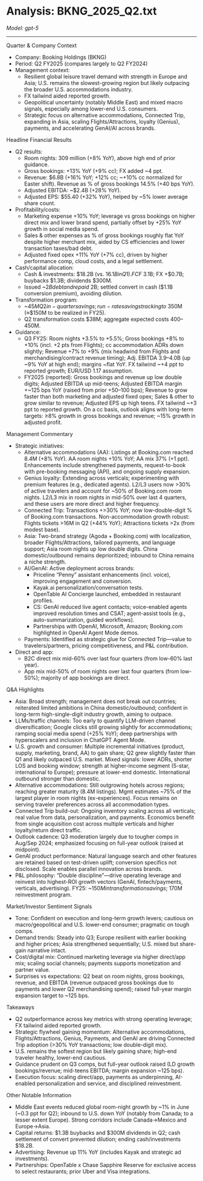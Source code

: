 # Analysis: BKNG_2025_Q2.txt

*Model: gpt-5*

---

Quarter & Company Context
- Company: Booking Holdings (BKNG)
- Period: Q2 FY2025 (compares largely to Q2 FY2024)
- Management context:
  - Resilient global leisure travel demand with strength in Europe and Asia; U.S. remains the slowest-growing region but likely outpacing the broader U.S. accommodations industry.
  - FX tailwind aided reported growth.
  - Geopolitical uncertainty (notably Middle East) and mixed macro signals, especially among lower-end U.S. consumers.
  - Strategic focus on alternative accommodations, Connected Trip, expanding in Asia, scaling Flights/Attractions, loyalty (Genius), payments, and accelerating GenAI/AI across brands.

Headline Financial Results
- Q2 results:
  - Room nights: 309 million (+8% YoY), above high end of prior guidance.
  - Gross bookings: +13% YoY (+9% cc); FX added ~4 ppt.
  - Revenue: $6.8B (+16% YoY; +12% cc; ~+10% cc normalized for Easter shift). Revenue as % of gross bookings 14.5% (+40 bps YoY).
  - Adjusted EBITDA: ~$2.4B (+28% YoY).
  - Adjusted EPS: $55.40 (+32% YoY), helped by ~5% lower average share count.
- Profitability/costs:
  - Marketing expense +10% YoY; leverage vs gross bookings on higher direct mix and lower brand spend, partially offset by +25% YoY growth in social media spend.
  - Sales & other expenses as % of gross bookings roughly flat YoY despite higher merchant mix, aided by CS efficiencies and lower transaction taxes/bad debt.
  - Adjusted fixed opex +11% YoY (+7% cc), driven by higher performance comp, cloud costs, and a legal settlement.
- Cash/capital allocation:
  - Cash & investments: $18.2B (vs. $16.1B in Q1). FCF ~$3.1B; FX +$0.7B; buybacks $1.3B; dividends $300M.
  - Issued ~$2B debt and repaid ~$2B; settled convert in cash ($1.1B conversion premium), avoiding dilution.
- Transformation program:
  - ~$45M Q2 in-quarter savings; run-rate savings tracking to ~$350M (≈$150M to be realized in FY25).
  - Q2 transformation costs $38M; aggregate expected costs $400–$450M.
- Guidance:
  - Q3 FY25: Room nights +3.5% to +5.5%; Gross bookings +8% to +10% (incl. +2 pts from Flights); cc accommodation ADRs down slightly; Revenue +7% to +9% (mix headwind from Flights and merchandising/contract revenue timing); Adj. EBITDA $3.9–$4.0B (up ~9% YoY at high end); margins ~flat YoY. FX tailwind ~+4 ppt to reported growth; EUR/USD 1.17 assumption.
  - FY2025 (reported): Gross bookings and revenue up low double digits; Adjusted EBITDA up mid-teens; Adjusted EBITDA margin +~125 bps YoY (raised from prior +50–100 bps); Revenue to grow faster than both marketing and adjusted fixed opex; Sales & other to grow similar to revenue; Adjusted EPS up high teens. FX tailwind ~+3 ppt to reported growth. On a cc basis, outlook aligns with long-term targets: ≥8% growth in gross bookings and revenue; ~15% growth in adjusted profit.

Management Commentary
- Strategic initiatives:
  - Alternative accommodations (AA): Listings at Booking.com reached 8.4M (+8% YoY). AA room nights +10% YoY; AA mix 37% (+1 ppt). Enhancements include strengthened payments, request-to-book with pre-booking messaging (API), and ongoing supply expansion.
  - Genius loyalty: Extending across verticals; experimenting with premium features (e.g., dedicated agents). L2/L3 users now >30% of active travelers and account for ~50% of Booking.com room nights. L2/L3 mix in room nights in mid-50% over last 4 quarters, and these users are more direct and higher frequency.
  - Connected Trip: Transactions +>30% YoY; now low-double-digit % of Booking.com transactions. Non-accommodation growth robust: Flights tickets >16M in Q2 (+44% YoY); Attractions tickets >2x (from modest base).
  - Asia: Two-brand strategy (Agoda + Booking.com) with localization, broader Flights/Attractions, tailored payments, and language support; Asia room nights up low double digits. China domestic/outbound remains deprioritized; inbound to China remains a niche strength.
  - AI/GenAI: Active deployment across brands:
    - Priceline “Penny” assistant enhancements (incl. voice), improving engagement and conversion.
    - Kayak.ai personalization/conversation tests.
    - OpenTable AI Concierge launched, embedded in restaurant profiles.
    - CS: GenAI reduced live agent contacts; voice-enabled agents improved resolution times and CSAT; agent-assist tools (e.g., auto-summarization, guided workflows).
    - Partnerships with OpenAI, Microsoft, Amazon; Booking.com highlighted in OpenAI Agent Mode demos.
  - Payments: Identified as strategic glue for Connected Trip—value to travelers/partners, pricing competitiveness, and P&L contribution.
- Direct and app:
  - B2C direct mix mid-60% over last four quarters (from low-60% last year).
  - App mix mid-50% of room nights over last four quarters (from low-50%); majority of app bookings are direct.

Q&A Highlights
- Asia: Broad strength; management does not break out countries; reiterated limited ambitions in China domestic/outbound; confident in long-term high-single-digit industry growth, aiming to outpace.
- LLMs/traffic channels: Too early to quantify LLM-driven channel diversification; Google clicks still growing slightly for accommodations; ramping social media spend (+25% YoY); deep partnerships with hyperscalers and inclusion in ChatGPT Agent Mode.
- U.S. growth and consumer: Multiple incremental initiatives (product, supply, marketing, brand, AA) to gain share; Q2 grew slightly faster than Q1 and likely outpaced U.S. market. Mixed signals: lower ADRs, shorter LOS and booking window; strength at higher-income segment (5-star, international to Europe); pressure at lower-end domestic. International outbound stronger than domestic.
- Alternative accommodations: Still outgrowing hotels across regions; reaching greater maturity (8.4M listings). Mgmt estimates ~75% of the largest player in room nights (ex-experiences). Focus remains on serving traveler preferences across all accommodation types.
- Connected Trip build-out: Ongoing inventory scaling across all verticals; real value from data, personalization, and payments. Economics benefit from single acquisition cost across multiple verticals and higher loyalty/return direct traffic.
- Outlook cadence: Q3 moderation largely due to tougher comps in Aug/Sep 2024; emphasized focusing on full-year outlook (raised at midpoint).
- GenAI product performance: Natural language search and other features are retained based on test-driven uplift; conversion specifics not disclosed. Scale enables parallel innovation across brands.
- P&L philosophy: “Double discipline”—drive operating leverage and reinvest into highest-ROI growth vectors (GenAI, fintech/payments, verticals, advertising). FY25: ~$150M in transformation savings; ~$170M reinvestment program.

Market/Investor Sentiment Signals
- Tone: Confident on execution and long-term growth levers; cautious on macro/geopolitical and U.S. lower-end consumer; pragmatic on tough comps.
- Demand trends: Steady into Q3; Europe resilient with earlier booking and higher prices; Asia strengthened sequentially; U.S. mixed but share-gain narrative intact.
- Cost/digital mix: Continued marketing leverage via higher direct/app mix; scaling social channels; payments supports monetization and partner value.
- Surprises vs expectations: Q2 beat on room nights, gross bookings, revenue, and EBITDA (revenue outpaced gross bookings due to payments and lower Q2 merchandising spend); raised full-year margin expansion target to ~125 bps.

Takeaways
- Q2 outperformance across key metrics with strong operating leverage; FX tailwind aided reported growth.
- Strategic flywheel gaining momentum: Alternative accommodations, Flights/Attractions, Genius, Payments, and GenAI are driving Connected Trip adoption (>30% YoY transactions; low double-digit mix).
- U.S. remains the softest region but likely gaining share; high-end traveler healthy, lower-end cautious.
- Guidance prudent on Q3 comps, but full-year outlook raised (LD growth bookings/revenue; mid-teens EBITDA; margin expansion ~125 bps).
- Execution focus: scaling direct/app, payments as underpinning, AI-enabled personalization and service, and disciplined reinvestment.

Other Notable Information
- Middle East events reduced global room-night growth by ~1% in June (~0.3 ppt for Q2); inbound to U.S. down YoY (notably from Canada; to a lesser extent Europe). Strong corridors include Canada→Mexico and Europe→Asia.
- Capital returns: $1.3B buybacks and $300M dividends in Q2; cash settlement of convert prevented dilution; ending cash/investments $18.2B.
- Advertising: Revenue up 11% YoY (includes Kayak and strategic ad investments).
- Partnerships: OpenTable x Chase Sapphire Reserve for exclusive access to select restaurants; prior Uber and Visa integrations.